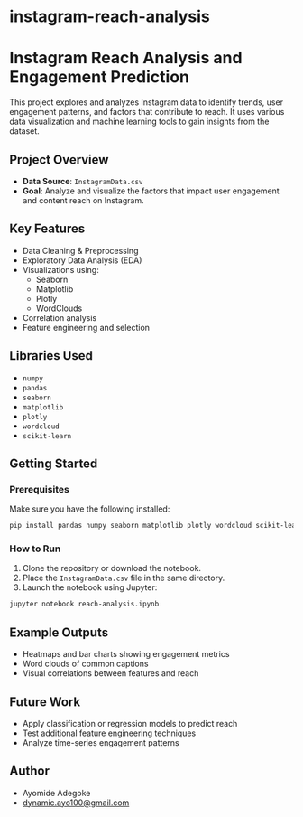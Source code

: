# instagram-reach-analysis
#  Instagram Reach Analysis and Engagement Prediction

This project explores and analyzes Instagram data to identify trends, user engagement patterns, and factors that contribute to reach. It uses various data visualization and machine learning tools to gain insights from the dataset.

## Project Overview

- **Data Source**: `InstagramData.csv`
- **Goal**: Analyze and visualize the factors that impact user engagement and content reach on Instagram.

##  Key Features

- Data Cleaning & Preprocessing
- Exploratory Data Analysis (EDA)
- Visualizations using:
  - Seaborn
  - Matplotlib
  - Plotly
  - WordClouds
- Correlation analysis
- Feature engineering and selection

## Libraries Used

- `numpy`
- `pandas`
- `seaborn`
- `matplotlib`
- `plotly`
- `wordcloud`
- `scikit-learn`

## Getting Started

### Prerequisites

Make sure you have the following installed:

```bash
pip install pandas numpy seaborn matplotlib plotly wordcloud scikit-learn
```

### How to Run

1. Clone the repository or download the notebook.
2. Place the `InstagramData.csv` file in the same directory.
3. Launch the notebook using Jupyter:

```bash
jupyter notebook reach-analysis.ipynb
```

##  Example Outputs

- Heatmaps and bar charts showing engagement metrics
- Word clouds of common captions
- Visual correlations between features and reach

## Future Work

- Apply classification or regression models to predict reach
- Test additional feature engineering techniques
- Analyze time-series engagement patterns

##  Author

- Ayomide Adegoke
- dynamic.ayo100@gmail.com
